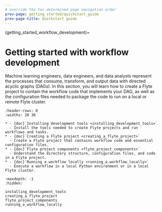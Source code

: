 ```yaml
---
# override the toc-determined page navigation order
prev-page: getting_started/quickstart_guide
prev-page-title: Quickstart guide
---
```


(getting_started_workflow_development)=
# Getting started with workflow development

Machine learning engineers, data engineers, and data analysts represent the processes that consume, transform, and output data with directed acyclic graphs (DAGs). In this section, you will learn how to create a Flyte project to contain the workflow code that implements your DAG, as well as the configuration files needed to package the code to run on a local or remote Flyte cluster.

```{list-table}
:header-rows: 0
:widths: 20 30

* - {doc}`Installing development tools <installing_development_tools>`
  - Install the tools needed to create Flyte projects and run workflows and tasks.
* - {doc}`Creating a Flyte project <creating_a_flyte_project>`
  - Create a Flyte project that contains workflow code and essential configuration files.
* - {doc}`Flyte project components <flyte_project_components>`
  - Understand the directory structure, configuration files, and code in a Flyte project.
* - {doc}`Running a workflow locally <running_a_workflow_locally>`
  - Execute a workflow in a local Python environment or in a local Flyte cluster.
```

```{toctree}
:maxdepth: -1
:hidden:

installing_development_tools
creating_a_flyte_project
flyte_project_components
running_a_workflow_locally
```
